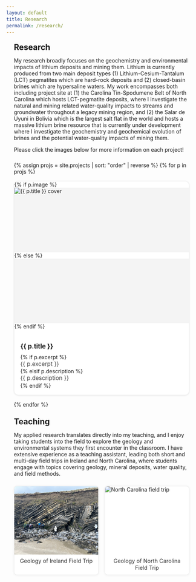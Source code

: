 ```yaml
---
layout: default
title: Research
permalink: /research/
---
```


<style>
/* Add spacing so content isn’t flush with screen edges */
.page-content {
  max-width: 900px;   /* keeps text in a nice readable width */
  margin: 0 auto;     /* centers the content */
  padding: 0 20px;    /* adds space on left/right */
  box-sizing: border-box;
}

/* Optional: nicer typography spacing for headings & paragraphs */
.page-content h1,
.page-content h2,
.page-content h3 {
  margin-top: 1.25rem;
  margin-bottom: 0.6rem;
}

/* Simple, theme-friendly project grid */
.project-grid {
  display: grid;
  grid-template-columns: repeat(auto-fill, minmax(260px, 1fr));
  gap: 16px;
  margin: 1.5rem 0;
}
.project-card {
  display: block;
  background: #fff;
  border-radius: 12px;
  border: 1px solid rgba(0,0,0,.08);
  box-shadow: 0 1px 4px rgba(0,0,0,.08);
  overflow: hidden;
  text-decoration: none;
  color: inherit;
  transition: transform .08s ease, box-shadow .2s ease;
}
.project-card:hover {
  transform: translateY(-2px);
  box-shadow: 0 6px 16px rgba(0,0,0,.12);
}
.project-card__img {
  width: 100%;
  height: 170px;
  object-fit: cover;
  display: block;
  background: #f4f4f4;
}
.project-card__body {
  padding: .85rem 1rem 1rem;
}
.project-card__title {
  margin: 0 0 .25rem;
  font-size: 1.05rem;
  font-weight: 700;
}
.project-card__desc {
  margin: 0;
  color: #444;
  font-size: .95rem;
  line-height: 1.35;
}

/* Teaching gallery: reuse responsive grid but smaller thumbnails */
.teaching-gallery {
  display: grid;
  grid-template-columns: repeat(auto-fit, minmax(220px, 1fr));
  gap: 16px;
  margin: 1.25rem 0 2rem;
}
.teaching-gallery figure {
  margin: 0;
  background: #fff;
  border-radius: 8px;
  overflow: hidden;
  border: 1px solid rgba(0,0,0,0.06);
  box-shadow: 0 1px 6px rgba(0,0,0,0.06);
  display: flex;
  flex-direction: column;
}
.teaching-gallery img {
  width: 100%;
  height: 160px;
  object-fit: cover;
  display: block;
}
.teaching-gallery figcaption {
  padding: 0.5rem 0.75rem;
  font-size: 0.92rem;
  color: #333;
  line-height: 1.3;
}

/* Make sure long code/links wrap inside the container */
.page-content p, .page-content a {
  word-break: break-word;
}
</style>

<div class="page-content">
  <p> </p>
  <h2>Research</h2>
  
  <!-- ✍️ Edit this intro text anytime -->
  <p>
   My research broadly focuses on the geochemistry and environmental impacts of lithium deposits and mining them. Lithium is currently produced from two main deposit types (1) Lithium-Cesium-Tantalum (LCT) pegmatites which are hard-rock deposits and (2) closed-basin brines which are hypersaline waters. My work encompasses both including project site at (1) the Carolina Tin-Spodumene Belt of North Carolina which hosts LCT-pegmatite deposits, where I investigate the natural and mining related water-quality impacts to streams and groundwater throughout a legacy mining region, and (2) the Salar de Uyuni in Bolivia which is the largest salt flat in the world and hosts a massive lithium brine resource that is currently under development where I investigate the geochemistry and geochemical evolution of brines and the potential water-quality impacts of mining them.
  </p>

  <p>Please click the images below for more information on each project!</p>

  <div class="project-grid">
    {% assign projs = site.projects | sort: "order" | reverse %}
    {% for p in projs %}
    <a class="project-card" href="{{ p.url | relative_url }}">
      {% if p.image %}
        <img class="project-card__img" src="{{ p.image | relative_url }}" alt="{{ p.title }} cover">
      {% else %}
        <div class="project-card__img" aria-hidden="true"></div>
      {% endif %}
      <div class="project-card__body">
        <h3 class="project-card__title">{{ p.title }}</h3>
        {% if p.excerpt %}
          <p class="project-card__desc">{{ p.excerpt }}</p>
        {% elsif p.description %}
          <p class="project-card__desc">{{ p.description }}</p>
        {% endif %}
      </div>
    </a>
    {% endfor %}
  </div> <!-- /.project-grid -->

  <!-- ===== Teaching section (placed BELOW the project gallery) ===== -->
  <h2>Teaching</h2>
  <p>
    My applied research translates directly into my teaching, and I enjoy taking students into the field to explore the geology and environmental systems they first encounter in the classroom. I have extensive experience as a teaching assistant, leading both short and multi-day field trips in Ireland and North Carolina, where students engage with topics covering geology, mineral deposits, water quality, and field methods.
  </p>

 <!-- Teaching gallery -->
<style>
/* Teaching gallery grid */
.teaching-gallery {
  display: grid;
  grid-template-columns: repeat(auto-fit, minmax(220px, 1fr)); /* 2–3 per row depending on width */
  gap: 16px;
  margin: 1.5rem 0;
}
.teaching-gallery figure {
  margin: 0;
  background: #fff;
  border-radius: 8px;
  overflow: hidden;
  border: 1px solid rgba(0,0,0,0.08);
  box-shadow: 0 1px 6px rgba(0,0,0,0.06);
  display: flex;
  flex-direction: column;
}
.teaching-gallery img {
  width: 100%;
  height: 180px; /* adjust for smaller thumbnails */
  object-fit: cover;
  cursor: zoom-in;
}
.teaching-gallery figcaption {
  padding: 0.5rem 0.75rem;
  font-size: 0.9rem;
  color: #333;
  line-height: 1.3;
  text-align: center;
}
</style>

<div class="teaching-gallery">
  <figure>
    <img src="/images/Teaching/GeoIrelandFolds.JPEG" alt="Field trip, sampling outcrop">
    <figcaption>Geology of Ireland Field Trip</figcaption>
  </figure>

  <figure>
    <img src="/images/Teaching/GeoNC.jpg" alt="North Carolina field trip">
    <figcaption>Geology of North Carolina Field Trip</figcaption>
  </figure>

  <!-- Add more photos below in the same <figure> format -->
</div> <!-- /.teaching-gallery -->


  <!-- Lightbox overlay element -->
  <div class="lightbox" id="lightbox">
    <img src="" alt="Full size image">
  </div>

</div> <!-- /.page-content -->

<style>
/* Lightbox overlay */
.lightbox {
  display: none;
  position: fixed;
  z-index: 9999;
  top: 0; left: 0; right: 0; bottom: 0;
  background: rgba(0,0,0,0.85);
  justify-content: center;
  align-items: center;
}
.lightbox img {
  max-width: 90%;
  max-height: 90%;
  border-radius: 6px;
  box-shadow: 0 4px 20px rgba(0,0,0,0.5);
}
</style>

<script>
document.querySelectorAll('.gallery-grid img').forEach(img => {
  img.addEventListener('click', () => {
    const lightbox = document.getElementById('lightbox');
    lightbox.style.display = 'flex';
    lightbox.querySelector('img').src = img.src;
  });
});

document.getElementById('lightbox').addEventListener('click', () => {
  document.getElementById('lightbox').style.display = 'none';
});
</script>



